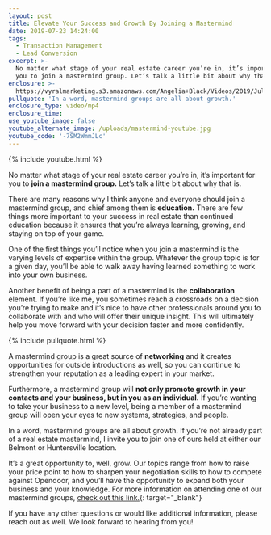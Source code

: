 ```yaml
---
layout: post
title: Elevate Your Success and Growth By Joining a Mastermind
date: 2019-07-23 14:24:00
tags:
  - Transaction Management
  - Lead Conversion
excerpt: >-
  No matter what stage of your real estate career you’re in, it’s important for
  you to join a mastermind group. Let’s talk a little bit about why that is.
enclosure: >-
  https://vyralmarketing.s3.amazonaws.com/Angelia+Black/Videos/2019/July/Elevate+Your+Success+and+Growth+By+Joining+a+Mastermind.mp4
pullquote: 'In a word, mastermind groups are all about growth.'
enclosure_type: video/mp4
enclosure_time:
use_youtube_image: false
youtube_alternate_image: /uploads/mastermind-youtube.jpg
youtube_code: '-7SM2WmmJLc'
---
```


{% include youtube.html %}

No matter what stage of your real estate career you’re in, it’s important for you to **join a mastermind group.** Let’s talk a little bit about why that is.&nbsp;

There are many reasons why I think anyone and everyone should join a mastermind group, and chief among them is **education.** There are few things more important to your success in real estate than continued education because it ensures that you’re always learning, growing, and staying on top of your game.&nbsp;

One of the first things you’ll notice when you join a mastermind is the varying levels of expertise within the group. Whatever the group topic is for a given day, you’ll be able to walk away having learned something to work into your own business.

Another benefit of being a part of a mastermind is the **collaboration** element. If you’re like me, you sometimes reach a crossroads on a decision you’re trying to make and it’s nice to have other professionals around you to collaborate with and who will offer their unique insight. This will ultimately help you move forward with your decision faster and more confidently.&nbsp;

{% include pullquote.html %}

A mastermind group is a great source of **networking** and it creates opportunities for outside introductions as well, so you can continue to strengthen your reputation as a leading expert in your market.&nbsp;

Furthermore, a mastermind group will **not only promote growth in your contacts and your business, but in you as an individual.** If you’re wanting to take your business to a new level, being a member of a mastermind group will open your eyes to new systems, strategies, and people.&nbsp;

In a word, mastermind groups are all about growth. If you’re not already part of a real estate mastermind, I invite you to join one of ours held at either our Belmont or Huntersville location. &nbsp;&nbsp;

It’s a great opportunity to, well, grow. Our topics range from how to raise your price point to how to sharpen your negotiation skills to how to compete against Opendoor, and you’ll have the opportunity to expand both your business and your knowledge. For more information on attending one of our mastermind groups, [check out this link.](https://www.eventbrite.com/o/sellstate-premier-19728565982){: target="_blank"}

If you have any other questions or would like additional information, please reach out as well. We look forward to hearing from you\!&nbsp;